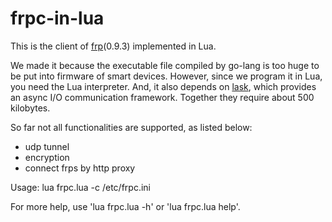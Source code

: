# frpc-in-lua

This is the client of [frp](https://github.com/fatedier/frp)(0.9.3) implemented in Lua.

We made it because the executable file compiled by go-lang is too huge to be put
into firmware of smart devices. However, since we program it in Lua, you need the
Lua interpreter. And, it also depends on [lask](https://github.com/spyderj-cn/lask), 
which provides an async I/O communication framework. Together they require about 500 kilobytes.

So far not all functionalities are supported, as listed below:
* udp tunnel
* encryption
* connect frps by http proxy

Usage:
lua frpc.lua -c /etc/frpc.ini

For more help, use 'lua frpc.lua -h' or 'lua frpc.lua help'.
